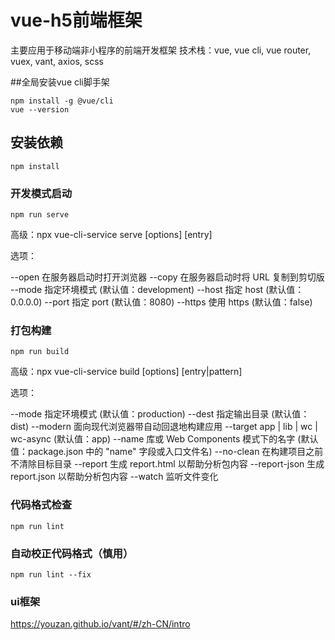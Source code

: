 # vue-h5前端框架

主要应用于移动端非小程序的前端开发框架
技术栈：vue, vue cli, vue router, vuex, vant, axios, scss

##全局安装vue cli脚手架
```
npm install -g @vue/cli
vue --version
```

## 安装依赖
```
npm install
```

### 开发模式启动
```
npm run serve
```
高级：npx vue-cli-service serve [options] [entry]

选项：

  --open    在服务器启动时打开浏览器
  --copy    在服务器启动时将 URL 复制到剪切版
  --mode    指定环境模式 (默认值：development)
  --host    指定 host (默认值：0.0.0.0)
  --port    指定 port (默认值：8080)
  --https   使用 https (默认值：false)


### 打包构建
```
npm run build
```
高级：npx vue-cli-service build [options] [entry|pattern]

选项：

  --mode        指定环境模式 (默认值：production)
  --dest        指定输出目录 (默认值：dist)
  --modern      面向现代浏览器带自动回退地构建应用
  --target      app | lib | wc | wc-async (默认值：app)
  --name        库或 Web Components 模式下的名字 (默认值：package.json 中的 "name" 字段或入口文件名)
  --no-clean    在构建项目之前不清除目标目录
  --report      生成 report.html 以帮助分析包内容
  --report-json 生成 report.json 以帮助分析包内容
  --watch       监听文件变化


### 代码格式检查
```
npm run lint
```

### 自动校正代码格式（慎用）
```
npm run lint --fix
```

### ui框架

https://youzan.github.io/vant/#/zh-CN/intro